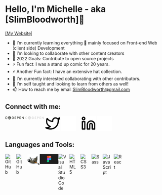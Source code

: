  # Hello, I'm Michelle - aka [SlimBloodworth]👋
 [[My Website]](https://slimbloodworth.editorx.io/portfolio)
 
- 🌱 I’m currently learning everything 🤣 mainly focused on Front-end Web (client side) Development 
- 👯 I’m looking to collaborate with other content creators
- 🥅 2022 Goals: Contribute to open source projects
- ⚡ Fun fact: I was a stand up comic for 20 years.
- ⚡ Another Fun fact: I have an extensive hat collection.
- 👀 I’m currently interested collaborating with other contributors.
- 💞️ I’m self taught and looking to learn from others as well!
- 📫 How to reach me by email SlimBloodworth@gmail.com

## Connect with me:

[<img align="left" alt="CodePen" width="60px" src="images/Codepen-light.png" style="padding-right:5px;" />](https://codepen.io/slimbloodworth)
[<img align="left" alt="CodePen" width="60px" src="images/Codepen-dark.png" style="padding-right:5px;" />](https://codepen.io/slimbloodworth)
[![website](images/twitter-light.svg)](https://twitter.com/slimbloodworth)
[![website](images/twitter-dark.svg)](https://twitter.com/slimbloodworth)
&nbsp;&nbsp;
[![website](images/linkedin-light.svg)](https://www.linkedin.com/in/michelle-renee-bloodworth-99b455187/-light-mode-only)
[![website](images/linkedin-dark.svg)](https://www.linkedin.com/in/michelle-renee-bloodworth-99b455187/-dark-mode-only)
&nbsp;&nbsp;


## Languages and Tools:

[<img align="left" alt="GitHub" width="26px" src="https://user-images.githubusercontent.com/3369400/139448065-39a229ba-4b06-434b-bc67-616e2ed80c8f.png" style="padding-right:10px;" />]()
[<img align="left" alt="GitHub" width="26px" src="https://user-images.githubusercontent.com/3369400/139447912-e0f43f33-6d9f-45f8-be46-2df5bbc91289.png" style="padding-right:10px;" />]()
<img align="left" alt="gimp" width="40px" src="images/GIMP-icon.png">
<img align="left" alt="figma" width="60px" src="images/figma-icon.png">
<img align="left" alt="Visual Studio Code" width="26px" src="https://cdn.jsdelivr.net/gh/devicons/devicon/icons/vscode/vscode-original.svg" style="padding-right:10px;" />
<img align="left" alt="HTML5" width="26px" src="https://cdn.jsdelivr.net/gh/devicons/devicon/icons/html5/html5-original.svg" style="padding-right:10px;" />
<img align="left" alt="CSS3" width="26px" src="https://cdn.jsdelivr.net/gh/devicons/devicon/icons/css3/css3-original.svg" style="padding-right:10px;" />
<img align="left" alt="Sass" width="26px" src="https://cdn.jsdelivr.net/gh/devicons/devicon/icons/sass/sass-original.svg" style="padding-right:10px;" /><img align="left" alt="JavaScript" width="26px" src="https://cdn.jsdelivr.net/gh/devicons/devicon/icons/javascript/javascript-original.svg" style="padding-right:10px;" />
<img align="left" alt="React" width="26px" src="https://cdn.jsdelivr.net/gh/devicons/devicon/icons/react/react-original.svg" style="padding-right:10px;" />


<!---
SlimBloodworth/SlimBloodworth is a ✨ special ✨ repository because its `README.md` (this file) appears on your GitHub profile.
You can click the Preview link to take a look at your changes.
--->
